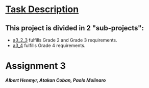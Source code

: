 # [Task Description](https://coursepress.lnu.se/courses/object-oriented-analysis-and-design/03-assignments/03-assignment_3)

## This project is divided in 2 "sub-projects": 

- [a3_2_3](https://github.com/greedpanda/black-jack-java-analysis-design/tree/main/a3_2_3) fulfills Grade 2 and Grade 3 requirements.
- [a3_4](https://github.com/greedpanda/black-jack-java-analysis-design/tree/main/a3_4) fulfills Grade 4 requirements.

# Assignment 3
##### Albert Henmyr, Atakan Coban, Paolo Molinaro 
